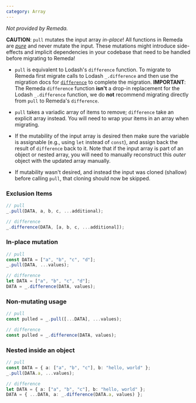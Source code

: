 ```yaml
---
category: Array
---
```


_Not provided by Remeda._

**CAUTION**: `pull` mutates the input array _in-place_! All functions in Remeda
are [_pure_](https://en.wikipedia.org/wiki/Pure_function) and never mutate the
input. These mutations might introduce side-effects and implicit dependencies in
your codebase that need to be handled before migrating to Remeda!

- `pull` is equivalent to Lodash's `difference` function. To migrate to Remeda
  first migrate calls to Lodash `_.difference` and then use the migration docs
  for [`difference`](/#difference) to complete the migration. **IMPORTANT**: The
  Remeda `difference` function **isn't** a drop-in replacement for the Lodash
  `_.difference` function, we do **not** recommend migrating directly from
  `pull` to Remeda's `difference`.

- `pull` takes a variadic array of items to remove; `difference` take an
  explicit array instead. You will need to wrap your items in an array when
  migrating.

- If the mutability of the input array is desired then make sure the variable is
  assignable (e.g., using `let` instead of `const`), and assign back the result
  of `difference` back to it. Note that if the input array is part of an object
  or nested array, you will need to manually reconstruct this _outer_ object
  with the updated array manually.

- If mutability wasn't desired, and instead the input was cloned (shallow)
  before calling `pull`, that cloning should now be skipped.

### Exclusion Items

```ts
// pull
_.pull(DATA, a, b, c, ...additional);

// difference
_.difference(DATA, [a, b, c, ...additional]);
```

### In-place mutation

```ts
// pull
const DATA = ["a", "b", "c", "d"];
_.pull(DATA, ...values);

// difference
let DATA = ["a", "b", "c", "d"];
DATA = _.difference(DATA, values);
```

### Non-mutating usage

```ts
// pull
const pulled = _.pull([...DATA], ...values);

// difference
const pulled = _.difference(DATA, values);
```

### Nested inside an object

```ts
// pull
const DATA = { a: ["a", "b", "c"], b: "hello, world" };
_.pull(DATA.a, ...values);

// difference
let DATA = { a: ["a", "b", "c"], b: "hello, world" };
DATA = { ...DATA, a: _.difference(DATA.a, values) };
```
